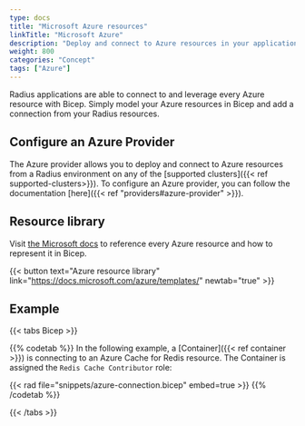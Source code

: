 ```yaml
---
type: docs
title: "Microsoft Azure resources"
linkTitle: "Microsoft Azure"
description: "Deploy and connect to Azure resources in your application"
weight: 800
categories: "Concept"
tags: ["Azure"]
---
```


Radius applications are able to connect to and leverage every Azure resource with Bicep. Simply model your Azure resources in Bicep and add a connection from your Radius resources.

## Configure an Azure Provider

The Azure provider allows you to deploy and connect to Azure resources from a Radius environment on any of the [supported clusters]({{< ref supported-clusters>}}). To configure an Azure provider, you can follow the documentation [here]({{< ref "providers#azure-provider" >}}).

## Resource library

Visit [the Microsoft docs](https://docs.microsoft.com/azure/templates/) to reference every Azure resource and how to represent it in Bicep.

{{< button text="Azure resource library" link="https://docs.microsoft.com/azure/templates/" newtab="true" >}}

## Example

{{< tabs Bicep >}}

{{% codetab %}}
In the following example, a [Container]({{< ref container >}}) is connecting to an Azure Cache for Redis resource. The Container is assigned the `Redis Cache Contributor` role:

{{< rad file="snippets/azure-connection.bicep" embed=true >}}
{{% /codetab %}}

{{< /tabs >}}

